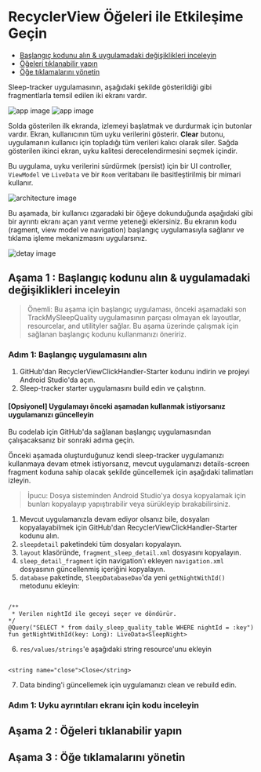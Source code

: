 # <a name="1"></a>RecyclerView Öğeleri ile Etkileşime Geçin

- [Başlangıç kodunu alın & uygulamadaki değişiklikleri inceleyin](#a)
- [Öğeleri tıklanabilir yapın](#b)
- [Öğe tıklamalarını yönetin](#c)

Sleep-tracker uygulamasının, aşağıdaki şekilde gösterildiği gibi fragmentlarla temsil edilen iki ekranı vardır.

![app image](https://developer.android.com/codelabs/kotlin-android-training-grid-layout/img/76d78f63f88c3c86.png)
![app image](https://developer.android.com/codelabs/kotlin-android-training-grid-layout/img/43590f0a4c00e138.png)

Solda gösterilen ilk ekranda, izlemeyi başlatmak ve durdurmak için butonlar vardır. Ekran, kullanıcının tüm uyku verilerini gösterir. **Clear** butonu, uygulamanın kullanıcı için topladığı tüm verileri kalıcı olarak siler. Sağda gösterilen ikinci ekran, uyku kalitesi derecelendirmesini seçmek içindir.

Bu uygulama, uyku verilerini sürdürmek (persist) için bir UI controller, `ViewModel` ve `LiveData` ve bir `Room` veritabanı ile basitleştirilmiş bir mimari kullanır.

![architecture image](https://developer.android.com/codelabs/kotlin-android-training-grid-layout/img/49f975f1e5fe689.png)

Bu aşamada, bir kullanıcı ızgaradaki bir öğeye dokunduğunda aşağıdaki gibi bir ayrıntı ekranı açan yanıt verme yeteneği eklersiniz. Bu ekranın kodu (ragment, view model ve navigation) başlangıç uygulamasıyla sağlanır ve tıklama işleme mekanizmasını uygularsınız.

![detay image](https://developer.android.com/codelabs/kotlin-android-training-interacting-with-items/img/1018f2610bca049.png)

## <a name="a"></a>Aşama 1 : Başlangıç kodunu alın & uygulamadaki değişiklikleri inceleyin

>Önemli: Bu aşama için başlangıç uygulaması, önceki aşamadaki son TrackMySleepQuality uygulamasının parçası olmayan ek layoutlar, resourcelar, and utilityler sağlar. Bu aşama üzerinde çalışmak için sağlanan başlangıç kodunu kullanmanızı öneririz.

### Adım 1: Başlangıç uygulamasını alın

1. GitHub'dan RecyclerViewClickHandler-Starter kodunu indirin ve projeyi Android Studio'da açın.
2. Sleep-tracker starter uygulamasını build edin ve çalıştırın.

#### [Opsiyonel] Uygulamayı önceki aşamadan kullanmak istiyorsanız uygulamanızı güncelleyin

Bu codelab için GitHub'da sağlanan başlangıç uygulamasından çalışacaksanız bir sonraki adıma geçin.

Önceki aşamada oluşturduğunuz kendi sleep-tracker uygulamanızı kullanmaya devam etmek istiyorsanız, mevcut uygulamanızı details-screen fragment koduna sahip olacak şekilde güncellemek için aşağıdaki talimatları izleyin.

>İpucu: Dosya sisteminden Android Studio'ya dosya kopyalamak için bunları kopyalayıp yapıştırabilir veya sürükleyip bırakabilirsiniz.

1. Mevcut uygulamanızla devam ediyor olsanız bile, dosyaları kopyalayabilmek için GitHub'dan RecyclerViewClickHandler-Starter kodunu alın.
2. `sleepdetail` paketindeki tüm dosyaları kopyalayın.
3. `layout` klasöründe, `fragment_sleep_detail.xml` dosyasını kopyalayın.
4. `sleep_detail_fragment` için navigation'ı ekleyen `navigation.xml` dosyasının güncellenmiş içeriğini kopyalayın.
5. `database` paketinde, `SleepDatabaseDao`'da yeni `getNightWithId()` metodunu ekleyin:

```

/**
 * Verilen nightId ile geceyi seçer ve döndürür.
*/
@Query("SELECT * from daily_sleep_quality_table WHERE nightId = :key")
fun getNightWithId(key: Long): LiveData<SleepNight>

```

6. `res/values/strings`'e aşağıdaki string resource'unu ekleyin

```

<string name="close">Close</string>

```

7. Data binding'i güncellemek için uygulamanızı clean ve rebuild edin.

### Adım 1: Uyku ayrıntıları ekranı için kodu inceleyin

## <a name="b"></a>Aşama 2 : Öğeleri tıklanabilir yapın
## <a name="c"></a>Aşama 3 : Öğe tıklamalarını yönetin
